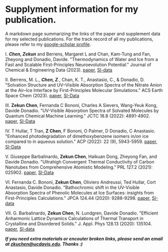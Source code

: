 # Supplyment information for my publication.
A markdown page summarizing the links of the paper and supplement data for my selected publications. For the track record of all my publications, please refer to my [google-scholar profile](https://scholar.google.com/citations?user=sKv2WVcAAAAJ&hl=en).

I. ***Chen, Zekun*** and Berrens, Margaret L and Chan, Kam-Tung and Fan, Zheyong and Donadio, Davide. "Thermodynamics of Water and Ice from a Fast and Scalable First-Principles Neuroevolution Potential." Journal of Chemical \& Engineering Data (2023). [paper](https://pubs.acs.org/doi/full/10.1021/acs.jced.3c00561?casa_token=ghv3Lw2QilQAAAAA%3APftCLmnRIrP95mdjk1K5IbYvzwlbDOKI0Fx6v8kNLnpVzmsU-4JFRWCurAObNOxPUJRug2OSYfAD-g), [SI-data](https://github.com/nanotheorygroup/water_ice_nep)

II. Berrens, M. L., ***Chen, Z***., Chan, K. T., Anastasio, C., & Donadio, D. "Solvation Structure and UV–Visible Absorption Spectra of the Nitrate Anion at the Air–Ice Interface by First-Principles Molecular Simulations." ACS Earth Space Chem (2023). [paper](https://pubs.acs.org/doi/full/10.1021/acsearthspacechem.3c00127?casa_token=Qj_uMdnsAH8AAAAA%3A6beba5jN7LwPUbxC5pufbpgnqxyv3jK9IsylkIpbOi68xpZlE7gB119PvUx39Nhf2LXpcnsVVh66lEV9RA), [SI-Data](https://archive.materialscloud.org/record/2023.115)


III. **Zekun Chen**, Fernanda C Bononi, Charles A Sievers, Wang-Yeuk Kong, Davide Donadio. "UV-Visible Absorption Spectra of Solvated Molecules by Quantum Chemical
Machine Learning." JCTC 18.8 (2022): 4891-4902. [paper](https://pubs.acs.org/doi/abs/10.1021/acs.jctc.1c01181), [SI-Data](https://github.com/ZKC19940412/mluvspec)

IV. T Hullar, T Tran, **Z Chen**, F Bononi, O Palmer, D Donadio, C Anastasio. "Enhanced photodegradation of dimethoxybenzene isomers in/on ice compared to in aqueous solution." ACP (2022): 22 (9), 5943-5959. [paper](https://acp.copernicus.org/articles/22/5943/2022/acp-22-5943-2022.pdf), [SI-Data](https://archive.materialscloud.org/record/2022.54)

V. Giuseppe Barbalinardo, **Zekun Chen**, Haikuan Dong, Zheyong Fan, and Davide Donadio. "Ultrahigh Convergent Thermal Conductivity of Carbon Nanotubes from Comprehensive Atomistic Modeling." PRL 127.2 (2021): 025902. [paper](https://journals.aps.org/prl/abstract/10.1103/PhysRevLett.127.025902), [SI-Data](https://zenodo.org/record/4698466)

VI. Fernanda C. Bononi, **Zekun Chen**, Oliviero Andreussi, Ted Hullar, Cort Anastasio,
Davide Donadio. "Bathochromic shift in the UV-Visible Absorption Spectra of Phenolic Molecules at Ice Surfaces: insights from First-Principles Calculations." JPCA
124.44 (2020): 9288-9298. [paper](https://pubs.acs.org/doi/abs/10.1021/acs.jpca.0c07038), [SI-data](https://archive.materialscloud.org/record/2020.123)

VII. G. Barbalinardo, **Zekun Chen**, N. Lundgren, Davide Donadio. "Efficient Anharmonic Lattice Dynamics Calculations of Thermal Transport in Crystalline and Disordered
Solids." J. Appl. Phys 128.13 (2020): 135104. [paper](https://aip.scitation.org/doi/abs/10.1063/5.0020443), [SI-data](https://github.com/nanotheorygroup/kaldo/tree/main/examples/silicon_clathrate_Tersoff_LAMMPS)


***If you need extra materials or encouter broken links, please send an email at zkuchen@ucdavis.edu. Thanks :)***
